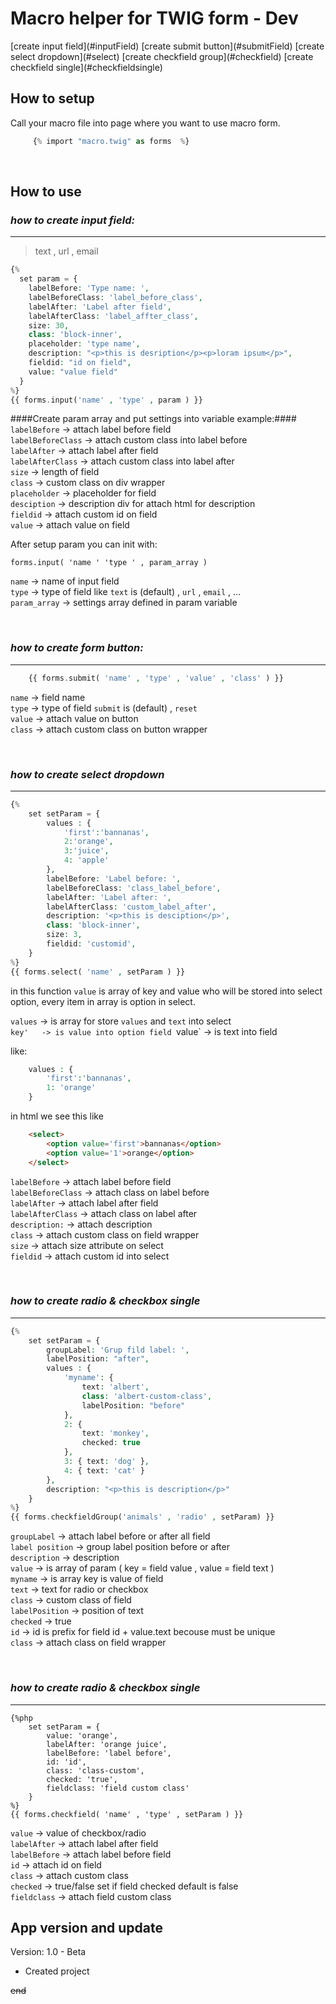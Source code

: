 #  Macro helper for TWIG form - Dev #

<nav>
[create input field](#inputField)
[create submit button](#submitField)
[create select dropdown](#select)
[create checkfield group](#checkfield)
[create checkfield single](#checkfieldsingle)
</nav>

## How to setup ##

Call your macro file into page where you want to use macro form.

```php  
	 {% import "macro.twig" as forms  %}
```

<br/>

## How to use ##

### <a name="inputField"></a>*how to create input field:* ###
- - - -

>text , url , email


```php  
{%
  set param = {  
    labelBefore: 'Type name: ',  
    labelBeforeClass: 'label_before_class',  
    labelAfter: 'Label after field',  
    labelAfterClass: 'label_affter_class',  
    size: 30,  
    class: 'block-inner',  
    placeholder: 'type name',  
    description: "<p>this is desription</p><p>loram ipsum</p>",
    fieldid: "id on field",
    value: "value field"
  }  
%}  
{{ forms.input('name' , 'type' , param ) }}  
```

####Create param array and put settings into variable example:####
  `labelBefore`      ->  attach label before field   
  `labelBeforeClass` ->  attach custom class into label before   
  `labelAfter`       ->  attach label after field   
  `labelAfterClass`  ->  attach custom class into label after   
  `size`             ->  length of field   
  `class`            ->  custom class on div wrapper   
  `placeholder`      ->  placeholder for field   
  `desciption`       ->  description div for attach html for description  
  `fieldid`          ->  attach custom id on field  
  `value`            ->  attach value on field

  After setup param you can init with:

  ` forms.input( 'name ' 'type ' , param_array ) `

  `name`         -> name of input field   
  `type`         -> type of field like `text` is (default) , `url` , `email` , ...   
  `param_array`  -> settings array defined in param variable   

<br/>

### <a name="submitField"></a>*how to create form button:* ###
- - -

```php  
    {{ forms.submit( 'name' , 'type' , 'value' , 'class' ) }}
```

  `name`    -> field name  
  `type`    -> type of field `submit` is (default) , `reset`  
  `value`   -> attach value on button  
  `class`   -> attach custom class on button wrapper  

<br/>

### <a name="select"></a> *how to create select dropdown* ###
- - -

```php  
{%
    set setParam = {  
        values : {  
            'first':'bannanas',  
            2:'orange',  
            3:'juice',  
            4: 'apple'  
        },  
        labelBefore: 'Label before: ',  
        labelBeforeClass: 'class_label_before',  
        labelAfter: 'Label after: ',  
        labelAfterClass: 'custom_label_after',  
        description: '<p>this is desciption</p>',  
        class: 'block-inner',  
        size: 3,  
        fieldid: 'customid',  
    }  
%}
{{ forms.select( 'name' , setParam ) }}
```

  in this function `value` is array of key and value who will be stored into select option,
  every item in array is option in select.
 
 `values`      -> is array for store `values` and `text` into select   
     `key'   -> is value into option field
     `value` -> is text into field
  
like:   
```php  
    values : {  
        'first':'bannanas',  
        1: 'orange'  
    }  
```   
in html we see this like  
```html  
    <select>  
        <option value='first'>bannanas</option>  
        <option value='1'>orange</option>  
    </select>  
```

`labelBefore`        ->  attach label before field  
`labelBeforeClass`   ->  attach class on label before  
`labelAfter`         ->  attach label after field  
`labelAfterClass`    ->  attach class on label after  
`description:`       ->  attach description  
`class`              ->  attach custom class on field wrapper  
`size`               ->  attach size attribute on select  
`fieldid`            ->  attach custom id into select  

<br/>

### <a name="checkfield"></a> *how to create radio & checkbox single* ###
- - -


```php
{%
    set setParam = {  
        groupLabel: 'Grup fild label: ',  
        labelPosition: "after",  
        values : {  
            'myname': {  
                text: 'albert',  
                class: 'albert-custom-class',  
                labelPosition: "before"  
            },  
            2: {  
                text: 'monkey',  
                checked: true  
            },  
            3: { text: 'dog' },  
            4: { text: 'cat' }  
        },  
        description: "<p>this is description</p>"  
    }  
%}  
{{ forms.checkfieldGroup('animals' , 'radio' , setParam) }} 
```

`groupLabel`           ->  attach label before or after all field  
`label position`       ->  group label position before or after  
`description`          ->  description  
`value`                ->  is array of param ( key = field value , value = field text )  
    `myname`              -> is array key is value of field  
        `text`            -> text for radio or checkbox  
        `class`           -> custom class of field  
        `labelPosition`   -> position of text  
        `checked`         -> true  
`id`                   -> id is prefix for field id + value.text becouse must be unique  
`class`                -> attach class on field wrapper  

<br/>

### <a name="checkfieldsingle"></a> *how to create radio & checkbox single* ###
- - -

```
{%php  
    set setParam = {  
        value: 'orange',  
        labelAfter: 'orange juice',  
        labelBefore: 'label before',  
        id: 'id',  
        class: 'class-custom',  
        checked: 'true',  
        fieldclass: 'field custom class'  
    }  
%}  
{{ forms.checkfield( 'name' , 'type' , setParam ) }}
```

`value`       -> value of checkbox/radio  
`labelAfter`  -> attach label after field  
`labelBefore` -> attach label before field  
`id`          -> attach id on field  
`class`       -> attach custom class  
`checked`     -> true/false set if field checked default is false  
`fieldclass`  -> attach field custom class  


## App version and update ##

Version: 1.0 - Beta  

* Created project

~~end~~